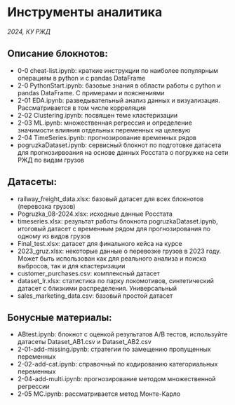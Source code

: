 # Инструменты аналитика

*2024, КУ РЖД*

## Описание блокнотов:
- 0-0 cheat-list.ipynb: краткие инструкции по наиболее популярным операциям в python и с pandas DataFrame
- 2-0 PythonStart.ipynb: базовые знания в области работы с python и pandas DataFrame. С примерами и пояснениями
- 2-01 EDA.ipynb: разведывательный анализ данных и визуализация. Рассматривается в том числе корреляция
- 2-02 Clustering.ipynb: посвящен теме кластеризации
- 2-03 ML.ipynb: множественная регрессия и определение значимости влияния отдельных переменных на целевую
- 2-04 TimeSeries.ipynb: прогнозирование временных рядов
- pogruzkaDataset.ipynb: сервисный блокнот по подготовке датасета для прогнозирвоания на основе данных Росстата о погружке на сети РЖД по видам грузов

## Датасеты:
- railway_freight_data.xlsx: базовый датасет для всех блокнотов (перевозка грузов)
- Pogruzka_08-2024.xlsx: исходные данные Росстата
- timeseries.xlsx: результат работы блокнота pogruzkaDataset.ipynb, итоговый датасет с временным рядом для прогнозирования по одному из видов грузов
- Final_test.xlsx: датасет для финального кейса на курсе
- 2023_gruz.xlsx: некоторые данные о перевозке грузов в 2023 году. Может быть использован как для реального анализа и поиска выбросов, так и для кластеризации
- customer_purchases.csv: комплексный датасет
- dataset_lr.xlsx: статистика по парку локомотивов, синтетический датасет с близкими распределения. Универсальный
- sales_marketing_data.csv: базовый простой датасет

## Бонусные материалы:
- ABtest.ipynb: блокнот с оценкой результатов А/В тестов, используйте датасеты Dataset_AB1.csv и Dataset_AB2.csv
- 2-01-add-missing.ipynb: стратегии по замещению пропущенных переменных
- 2-02-add-cat.ipynb: справочный по кодированию категориальных переменных
- 2-04-add-multi.ipynb: прогнозирование методом множественной регрессии
- 2-05 MC.ipynb: рассматривается метод Монте-Карло
